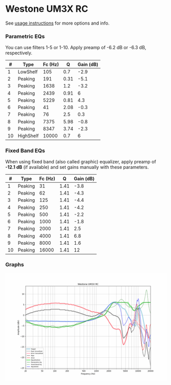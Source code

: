 # Westone UM3X RC
See [usage instructions](https://github.com/jaakkopasanen/AutoEq#usage) for more options and info.

### Parametric EQs
You can use filters 1-5 or 1-10. Apply preamp of -6.2 dB or -6.3 dB, respectively.

|   # | Type      |   Fc (Hz) |    Q |   Gain (dB) |
|-----|-----------|-----------|------|-------------|
|   1 | LowShelf  |       105 | 0.7  |        -2.9 |
|   2 | Peaking   |       191 | 0.31 |        -5.1 |
|   3 | Peaking   |      1638 | 1.2  |        -3.2 |
|   4 | Peaking   |      2439 | 0.91 |         6   |
|   5 | Peaking   |      5229 | 0.81 |         4.3 |
|   6 | Peaking   |        41 | 2.08 |        -0.3 |
|   7 | Peaking   |        76 | 2.5  |         0.3 |
|   8 | Peaking   |      7375 | 5.98 |        -0.8 |
|   9 | Peaking   |      8347 | 3.74 |        -2.3 |
|  10 | HighShelf |     10000 | 0.7  |         6   |

### Fixed Band EQs
When using fixed band (also called graphic) equalizer, apply preamp of **-12.1 dB** (if available) and set gains manually with these parameters.

|   # | Type    |   Fc (Hz) |    Q |   Gain (dB) |
|-----|---------|-----------|------|-------------|
|   1 | Peaking |        31 | 1.41 |        -3.8 |
|   2 | Peaking |        62 | 1.41 |        -4.3 |
|   3 | Peaking |       125 | 1.41 |        -4.4 |
|   4 | Peaking |       250 | 1.41 |        -4.2 |
|   5 | Peaking |       500 | 1.41 |        -2.2 |
|   6 | Peaking |      1000 | 1.41 |        -1.8 |
|   7 | Peaking |      2000 | 1.41 |         2.5 |
|   8 | Peaking |      4000 | 1.41 |         6.8 |
|   9 | Peaking |      8000 | 1.41 |         1.6 |
|  10 | Peaking |     16000 | 1.41 |        12   |

### Graphs
![](./Westone%20UM3X%20RC.png)
